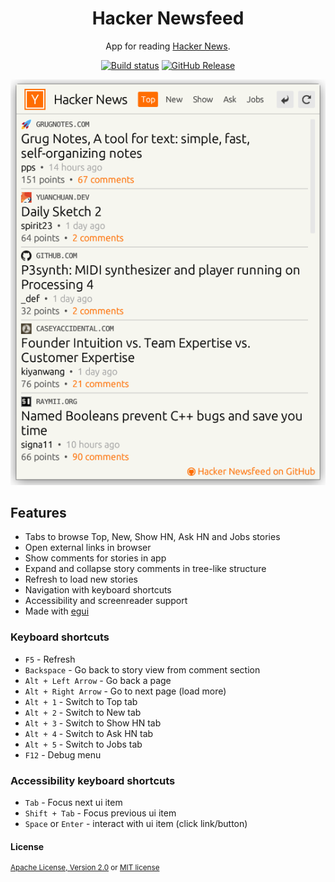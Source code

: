 <div align="center">

# Hacker Newsfeed

App for reading [Hacker News](https://news.ycombinator.com/).

[![Build status](https://github.com/rhzx86/hacker-newsfeed/actions/workflows/release.yml/badge.svg)](https://github.com/rhzx86/hacker-newsfeed/actions)
[![GitHub Release](https://img.shields.io/github/v/release/rhzx86/hacker-newsfeed)](https://github.com/rhzx86/hacker-newsfeed/releases/latest)

<img alt="App screenshot" src="screenshot.png">

</div>

## Features

- Tabs to browse Top, New, Show HN, Ask HN and Jobs stories
- Open external links in browser
- Show comments for stories in app
- Expand and collapse story comments in tree-like structure
- Refresh to load new stories
- Navigation with keyboard shortcuts
- Accessibility and screenreader support
- Made with [egui](https://github.com/emilk/egui)

### Keyboard shortcuts

- `F5` - Refresh
- `Backspace` - Go back to story view from comment section
- `Alt + Left Arrow` - Go back a page
- `Alt + Right Arrow` - Go to next page (load more)
- `Alt + 1` - Switch to Top tab
- `Alt + 2` - Switch to New tab
- `Alt + 3` - Switch to Show HN tab
- `Alt + 4` - Switch to Ask HN tab
- `Alt + 5` - Switch to Jobs tab
- `F12` - Debug menu

### Accessibility keyboard shortcuts
- `Tab` - Focus next ui item
- `Shift + Tab` - Focus previous ui item
- `Space` or `Enter` - interact with ui item (click link/button)

#### License

<sup>
<a href="LICENSE-APACHE">Apache License, Version 2.0</a> or <a href="LICENSE-MIT">MIT license</a>
</sup>

